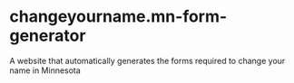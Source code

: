 # changeyourname.mn-form-generator
A website that automatically generates the forms required to change your name in Minnesota
